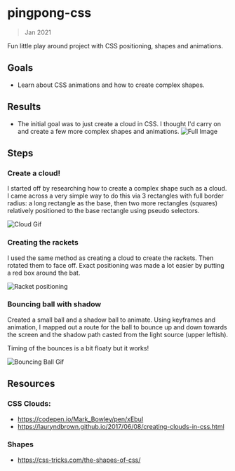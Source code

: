 # pingpong-css
> Jan 2021

Fun little play around project with CSS positioning, shapes and animations.

## Goals
* Learn about CSS animations and how to create complex shapes.

## Results
* The initial goal was to just create a cloud in CSS. I thought I'd carry on and create a few more complex shapes and animations.
![Full Image](https://user-images.githubusercontent.com/15721687/105628045-9601cf00-5e8e-11eb-9ad9-2c437eb89c7b.png)
## Steps

### Create a cloud!

I started off by researching how to create a complex shape such as a cloud. I came across a very simple way to do this via 3 rectangles with full border radius: a long rectangle as the base, then two more rectangles (squares) relatively positioned to the base rectangle using pseudo selectors. 

![Cloud Gif](https://user-images.githubusercontent.com/15721687/105627436-1a525300-5e8b-11eb-8738-ef970cbc99d7.gif)

### Creating the rackets

I used the same method as creating a cloud to create the rackets. Then rotated them to face off. Exact positioning was made a lot easier by putting a red box around the bat.

![Racket positioning](https://user-images.githubusercontent.com/15721687/105627896-9057b980-5e8d-11eb-9162-41d9b23adfe1.png)

### Bouncing ball with shadow

Created a small ball and a shadow ball to animate. Using keyframes and animation, I mapped out a route for the ball to bounce up and down towards the screen and the shadow path casted from the light source (upper leftish). 

Timing of the bounces is a bit floaty but it works! 

![Bouncing Ball Gif](https://user-images.githubusercontent.com/15721687/105627970-1e33a480-5e8e-11eb-8f5b-564f8b20333b.gif)


## Resources
### CSS Clouds:
* https://codepen.io/Mark_Bowley/pen/xEbuI
* https://lauryndbrown.github.io/2017/06/08/creating-clouds-in-css.html

### Shapes
* https://css-tricks.com/the-shapes-of-css/
